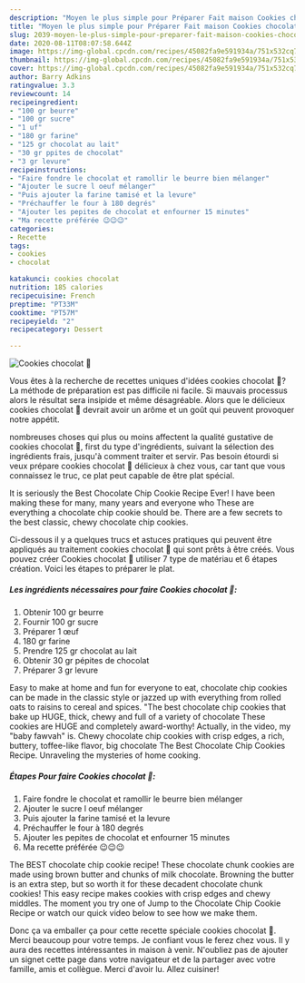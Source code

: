 ```yaml
---
description: "Moyen le plus simple pour Préparer Fait maison Cookies chocolat 🐻"
title: "Moyen le plus simple pour Préparer Fait maison Cookies chocolat 🐻"
slug: 2039-moyen-le-plus-simple-pour-preparer-fait-maison-cookies-chocolat
date: 2020-08-11T08:07:58.644Z
image: https://img-global.cpcdn.com/recipes/45082fa9e591934a/751x532cq70/cookies-chocolat-🐻-photo-principale-de-la-recette.jpg
thumbnail: https://img-global.cpcdn.com/recipes/45082fa9e591934a/751x532cq70/cookies-chocolat-🐻-photo-principale-de-la-recette.jpg
cover: https://img-global.cpcdn.com/recipes/45082fa9e591934a/751x532cq70/cookies-chocolat-🐻-photo-principale-de-la-recette.jpg
author: Barry Adkins
ratingvalue: 3.3
reviewcount: 14
recipeingredient:
- "100 gr beurre"
- "100 gr sucre"
- "1 uf"
- "180 gr farine"
- "125 gr chocolat au lait"
- "30 gr ppites de chocolat"
- "3 gr levure"
recipeinstructions:
- "Faire fondre le chocolat et ramollir le beurre bien mélanger"
- "Ajouter le sucre l oeuf mélanger"
- "Puis ajouter la farine tamisé et la levure"
- "Préchauffer le four à 180 degrés"
- "Ajouter les pepites de chocolat et enfourner 15 minutes"
- "Ma recette préférée 😉😉😉"
categories:
- Recette
tags:
- cookies
- chocolat

katakunci: cookies chocolat 
nutrition: 185 calories
recipecuisine: French
preptime: "PT33M"
cooktime: "PT57M"
recipeyield: "2"
recipecategory: Dessert

---
```



![Cookies chocolat 🐻](https://img-global.cpcdn.com/recipes/45082fa9e591934a/751x532cq70/cookies-chocolat-🐻-photo-principale-de-la-recette.jpg)

Vous êtes à la recherche de recettes uniques d'idées cookies chocolat 🐻? La méthode de préparation est pas difficile ni facile. Si mauvais processus alors le résultat sera insipide et même désagréable. Alors que le délicieux cookies chocolat 🐻 devrait avoir un arôme et un goût qui peuvent provoquer notre appétit.

nombreuses choses qui plus ou moins affectent la qualité gustative de cookies chocolat 🐻, first du type d'ingrédients, suivant la sélection des ingrédients frais, jusqu'à comment traiter et servir. Pas besoin étourdi si veux prépare cookies chocolat 🐻 délicieux à chez vous, car tant que vous connaissez le truc, ce plat peut capable de être plat spécial.

It is seriously the Best Chocolate Chip Cookie Recipe Ever! I have been making these for many, many years and everyone who These are everything a chocolate chip cookie should be. There are a few secrets to the best classic, chewy chocolate chip cookies.


Ci-dessous il y a quelques trucs et astuces pratiques qui peuvent être appliqués au traitement cookies chocolat 🐻 qui sont prêts à être créés. Vous pouvez créer Cookies chocolat 🐻 utiliser 7 type de matériau et 6 étapes création. Voici les étapes to préparer le plat.

<!--inarticleads1-->

##### Les ingrédients nécessaires pour faire Cookies chocolat 🐻:

1. Obtenir 100 gr beurre
1. Fournir 100 gr sucre
1. Préparer 1 œuf
1.  180 gr farine
1. Prendre 125 gr chocolat au lait
1. Obtenir 30 gr pépites de chocolat
1. Préparer 3 gr levure


Easy to make at home and fun for everyone to eat, chocolate chip cookies can be made in the classic style or jazzed up with everything from rolled oats to raisins to cereal and spices. &#34;The best chocolate chip cookies that bake up HUGE, thick, chewy and full of a variety of chocolate These cookies are HUGE and completely award-worthy! Actually, in the video, my &#34;baby fawvah&#34; is. Chewy chocolate chip cookies with crisp edges, a rich, buttery, toffee-like flavor, big chocolate The Best Chocolate Chip Cookies Recipe. Unraveling the mysteries of home cooking. 

<!--inarticleads2-->

##### Étapes Pour faire Cookies chocolat 🐻:

1. Faire fondre le chocolat et ramollir le beurre bien mélanger
1. Ajouter le sucre l oeuf mélanger
1. Puis ajouter la farine tamisé et la levure
1. Préchauffer le four à 180 degrés
1. Ajouter les pepites de chocolat et enfourner 15 minutes
1. Ma recette préférée 😉😉😉


The BEST chocolate chip cookie recipe! These chocolate chunk cookies are made using brown butter and chunks of milk chocolate. Browning the butter is an extra step, but so worth it for these decadent chocolate chunk cookies! This easy recipe makes cookies with crisp edges and chewy middles. The moment you try one of Jump to the Chocolate Chip Cookie Recipe or watch our quick video below to see how we make them. 


Donc ça va emballer ça pour cette recette spéciale cookies chocolat 🐻. Merci beaucoup pour votre temps. Je confiant vous le ferez chez vous. Il y aura des recettes  intéressantes in maison à venir. N'oubliez pas de ajouter un signet cette page dans votre navigateur et de la partager avec votre famille, amis et collègue. Merci d'avoir lu. Allez cuisiner!
